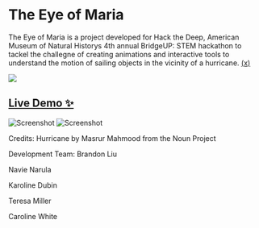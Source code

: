 # The Eye of Maria 

The Eye of Maria is a project developed for Hack the Deep, American Museum of Natural Historys 4th annual BridgeUP: STEM hackathon to tackel the challegne of creating animations and interactive tools to understand the motion of sailing objects in the vicinity of a hurricane. [(x)](https://github.com/amnh/HackTheDeep/wiki/The-Eye-of-Maria)




<a href="https://imgflip.com/gif/24d8zz"><img src="https://i.imgflip.com/24d8zz.gif" /></a>

## [Live Demo ✨](https://hackthedeep.github.io/the-eye-of-maria/)

![Screenshot](https://i.imgur.com/1id3pAT.png)
![Screenshot](https://i.imgur.com/SSsG0iG.png)

Credits:
Hurricane by Masrur Mahmood from the Noun Project

Development Team:
Brandon Liu

Navie Narula

Karoline Dubin

Teresa Miller

Caroline White
